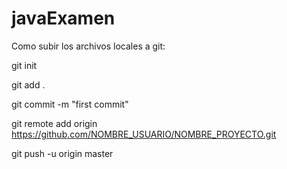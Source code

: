 # javaExamen
Como subir los archivos locales a git:

git init

git add .

git commit -m "first commit"

git remote add origin https://github.com/NOMBRE_USUARIO/NOMBRE_PROYECTO.git

git push -u origin master
